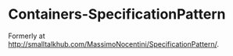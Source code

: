 # Containers-SpecificationPattern

Formerly at http://smalltalkhub.com/MassimoNocentini/SpecificationPattern/.
